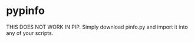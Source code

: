 # pypinfo
THIS DOES NOT WORK IN PIP. Simply download pinfo.py and import it into any of your scripts.
